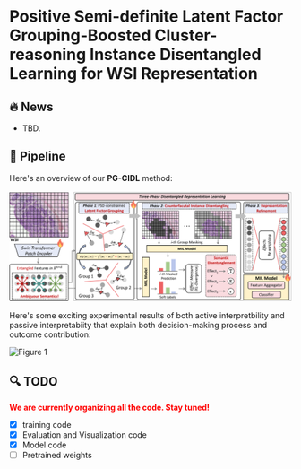 # Positive Semi-definite Latent Factor Grouping-Boosted Cluster-reasoning Instance Disentangled Learning for WSI Representation
## :fire: News

- TBD.



## :rocket: Pipeline

Here's an overview of our **PG-CIDL** method:

![Figure 1](./images/C4MIL_main.png)

Here's some exciting experimental results of both active interpretbility and passive interpretabiity that explain both decision-making process and outcome contribution:

![Figure 1](./images/vis_cscc_lung.png)

## :mag: TODO
<font color="red">**We are currently organizing all the code. Stay tuned!**</font>
- [x] training code
- [x] Evaluation and Visualization code
- [x] Model code
- [ ] Pretrained weights

